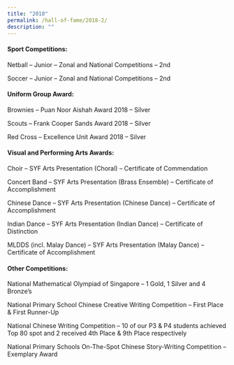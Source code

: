 ```yaml
---
title: "2018"
permalink: /hall-of-fame/2018-2/
description: ""
---
```


<h4><strong>Sport Competitions:</strong></h4>
<p>Netball &ndash; Junior &ndash; Zonal and National Competitions &ndash; 2nd</p>
<p>Soccer&nbsp;&ndash; Junior &ndash; Zonal and National Competitions &ndash;&nbsp;2nd</p>
<h4><strong>Uniform Group Award:</strong></h4>
<p>Brownies &ndash;&nbsp;Puan Noor Aishah Award 2018 &ndash; Silver</p>
<p>Scouts &ndash;&nbsp;Frank Cooper Sands Award 2018 &ndash; Silver</p>
<p>Red Cross &ndash; Excellence Unit Award 2018 &ndash;&nbsp;Silver</p>
<h4><strong>Visual and Performing Arts Awards:</strong></h4>
<p>Choir &ndash;&nbsp;SYF Arts Presentation (Choral) &ndash; Certificate of Commendation</p>
<p>Concert Band &ndash;&nbsp;SYF Arts Presentation (Brass Ensemble) &ndash; Certificate of Accomplishment</p>
<p>Chinese Dance &ndash;&nbsp;SYF Arts Presentation (Chinese Dance) &ndash; Certificate of Accomplishment</p>
<p>Indian Dance &ndash;&nbsp;SYF Arts Presentation (Indian Dance) &ndash; Certificate of Distinction</p>
<p>MLDDS (incl. Malay Dance) &ndash;&nbsp;SYF Arts Presentation (Malay Dance)&nbsp;&ndash; Certificate of Accomplishment</p>
<h4><strong>Other Competitions:</strong></h4>
<p>National Mathematical Olympiad of Singapore &ndash; 1 Gold, 1 Silver and 4 Bronze&rsquo;s</p>
<p>National Primary School Chinese Creative Writing Competition &ndash; First Place &amp; First Runner-Up</p>
<p>National Chinese Writing Competition &ndash; 10 of our P3 &amp; P4 students achieved Top 80 spot and 2 received 4th Place &amp; 9th Place respectively</p>
<p>National Primary Schools On-The-Spot Chinese Story-Writing Competition &ndash; Exemplary Award</p>